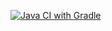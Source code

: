 [![Java CI with Gradle](https://github.com/Kseny22/rest/actions/workflows/gradle.yml/badge.svg)](https://github.com/Kseny22/rest/actions/workflows/gradle.yml)